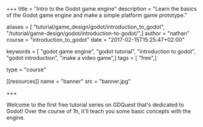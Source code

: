 +++
title = "Intro to the Godot game engine"
description = "Learn the basics of the Godot game engine and make a simple platform game prototype."

aliases = [ "tutorial/game_design/godot/introduction_to_godot", "/tutorial/game-design/godot/introduction-to-godot/",]
author = "nathan"
course = "introduction_to_godot"
date = "2017-02-15T15:25:47+02:00"

keywords = [ "godot game engine", "godot tutorial", "introduction to godot", "godot introduction", "make a video game",]
tags = [ "free",]

type = "course"

[[resources]]
name = "banner"
src = "banner.jpg"

+++

Welcome to the first free tutorial series on GDQuest that's dedicated to Godot! Over the course of 1h, it'll teach you some basic concepts with the engine.
